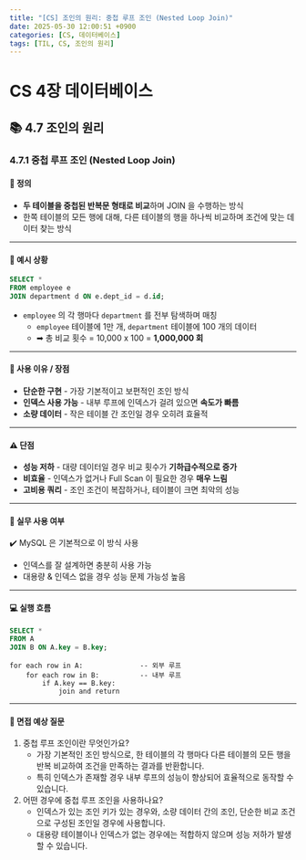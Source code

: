 ```yaml
---
title: "[CS] 조인의 원리: 중첩 루프 조인 (Nested Loop Join)"
date: 2025-05-30 12:00:51 +0900
categories: [CS, 데이터베이스]
tags: [TIL, CS, 조인의 원리]
---
```

# CS 4장 데이터베이스
## 📚 4.7 조인의 원리

### 4.7.1 중첩 루프 조인 (Nested Loop Join)

#### 📘 정의
- **두 테이블을 중첩된 반복문 형태로 비교**하며 JOIN 을 수행하는 방식
- 한쪽 테이블의 모든 행에 대해, 다른 테이블의 행을 하나씩 비교하며 조건에 맞는 데이터 찾는 방식

---

#### 📌 예시 상황

```sql
SELECT *
FROM employee e
JOIN department d ON e.dept_id = d.id;
```
- `employee` 의 각 행마다 `department` 를 전부 탐색하며 매칭
  - `employee` 테이블에 1만 개, `department` 테이블에 100 개의 데이터
  - ➡︎ 총 비교 횟수 = 10,000 x 100 = **1,000,000 회**

---

#### 🎯 사용 이유 / 장점
- **단순한 구현** - 가장 기본적이고 보편적인 조인 방식
- **인덱스 사용 가능** - 내부 루프에 인덱스가 걸려 있으면 **속도가 빠름**
- **소량 데이터** - 작은 테이블 간 조인일 경우 오히려 효율적

---

#### ⚠️ 단점
- **성능 저하** - 대량 데이터일 경우 비교 횟수가 **기하급수적으로 증가**
- **비효율** - 인덱스가 없거나 Full Scan 이 필요한 경우 **매우 느림**
- **고비용 쿼리** - 조인 조건이 복잡하거나, 테이블이 크면 최악의 성능

---

#### 🏢 실무 사용 여부
✔️ MySQL 은 기본적으로 이 방식 사용

- 인덱스를 잘 설계하면 충분히 사용 가능
- 대용량 & 인덱스 없을 경우 성능 문제 가능성 높음

---

#### 💻 실행 흐름

```sql
SELECT *
FROM A
JOIN B ON A.key = B.key;
```

```plaintext
for each row in A:              -- 외부 루프
    for each row in B:          -- 내부 루프
        if A.key == B.key:
            join and return
```

---

#### 🎤 면접 예상 질문
1. 중첩 루프 조인이란 무엇인가요?
   - 가장 기본적인 조인 방식으로, 한 테이블의 각 행마다 다른 테이블의 모든 행을 반복 비교하여 조건을 만족하는 결과를 반환합니다.
   - 특히 인덱스가 존재할 경우 내부 루프의 성능이 향상되어 효율적으로 동작할 수 있습니다.
2. 어떤 경우에 중첩 루프 조인을 사용하나요?
   - 인덱스가 있는 조인 키가 있는 경우와, 소량 데이터 간의 조인, 단순한 비교 조건으로 구성된 조인일 경우에 사용합니다.
   - 대용량 테이블이나 인덱스가 없는 경우에는 적합하지 않으며 성능 저하가 발생할 수 있습니다.
